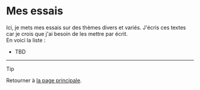 # Mes essais

Ici, je mets mes essais sur des thèmes divers et variés. J'écris ces textes car je crois que j'ai besoin de les mettre par écrit.  
En voici la liste :

- TBD

---

> [!TIP]  
> Retourner à [la page principale](../README.md).
